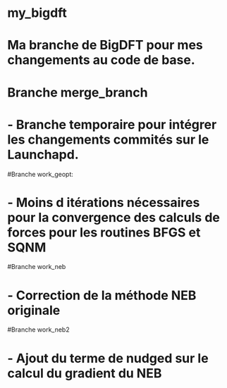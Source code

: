 # my_bigdft

# Ma branche de BigDFT pour mes changements au code de base.

# Branche merge_branch
# - Branche temporaire pour intégrer les changements commités sur le Launchapd.

#Branche work_geopt:
# - Moins d itérations nécessaires pour la convergence des calculs de forces pour les routines BFGS et SQNM

#Branche work_neb
# - Correction de la méthode NEB originale

#Branche work_neb2
# - Ajout du terme de nudged sur le calcul du gradient du NEB
